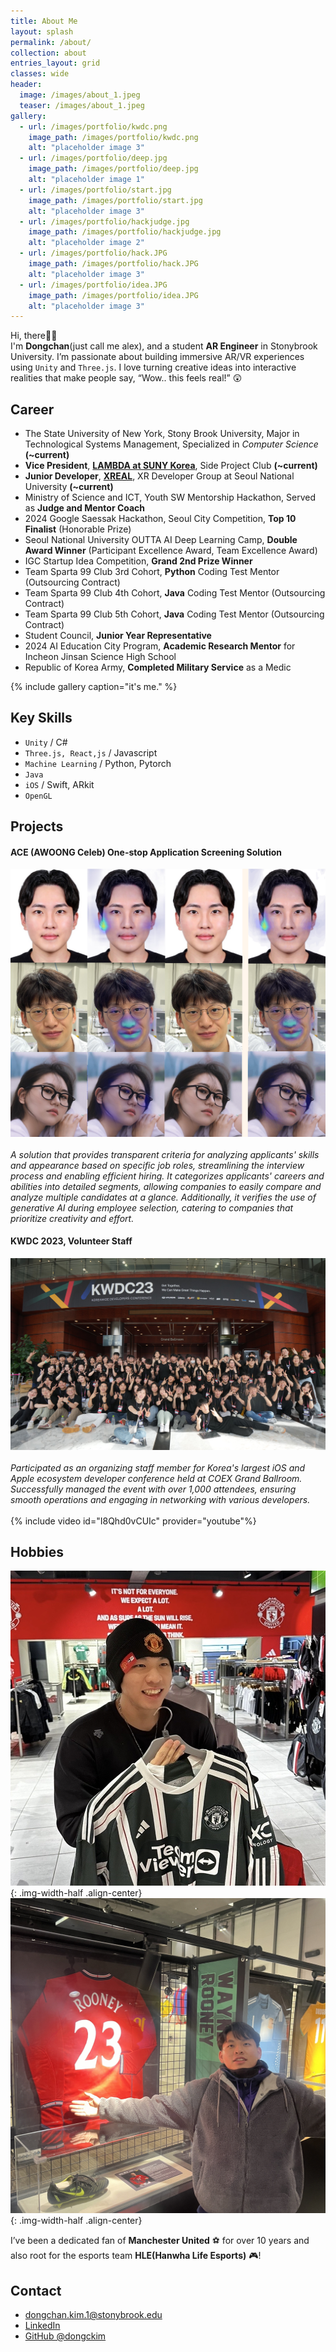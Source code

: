 ```yaml
---
title: About Me
layout: splash
permalink: /about/
collection: about
entries_layout: grid
classes: wide
header:
  image: /images/about_1.jpeg
  teaser: /images/about_1.jpeg
gallery:
  - url: /images/portfolio/kwdc.png
    image_path: /images/portfolio/kwdc.png
    alt: "placeholder image 3"
  - url: /images/portfolio/deep.jpg
    image_path: /images/portfolio/deep.jpg
    alt: "placeholder image 1"
  - url: /images/portfolio/start.jpg
    image_path: /images/portfolio/start.jpg
    alt: "placeholder image 3"
  - url: /images/portfolio/hackjudge.jpg
    image_path: /images/portfolio/hackjudge.jpg
    alt: "placeholder image 2"
  - url: /images/portfolio/hack.JPG
    image_path: /images/portfolio/hack.JPG
    alt: "placeholder image 3"
  - url: /images/portfolio/idea.JPG
    image_path: /images/portfolio/idea.JPG
    alt: "placeholder image 3"
---
```


Hi, there👋👋 <br>
I'm **Dongchan**(just call me alex), and a student **AR Engineer** in Stonybrook University. I’m passionate about building immersive AR/VR experiences using `Unity` and `Three.js`. I love turning creative ideas into interactive realities that make people say, “Wow.. this feels real!” 😲 <br>

## Career
+ The State University of New York, Stony Brook University, Major in Technological Systems Management, Specialized in *Computer Science* **(~current)**
+ **Vice President**, [**LAMBDA at SUNY Korea**](http://lambda-idea.com/about), Side Project Club **(~current)**
+ **Junior Developer**, [**XREAL**](https://www.xreal.info/), XR Developer Group at Seoul National University **(~current)**
+ Ministry of Science and ICT, Youth SW Mentorship Hackathon, Served as **Judge and Mentor Coach**
+ 2024 Google Saessak Hackathon, Seoul City Competition, **Top 10 Finalist** (Honorable Prize)
+ Seoul National University OUTTA AI Deep Learning Camp, **Double Award Winner** (Participant Excellence Award, Team Excellence Award)
+ IGC Startup Idea Competition, **Grand 2nd Prize Winner**
+ Team Sparta 99 Club 3rd Cohort, **Python** Coding Test Mentor (Outsourcing Contract)
+ Team Sparta 99 Club 4th Cohort, **Java** Coding Test Mentor (Outsourcing Contract)
+ Team Sparta 99 Club 5th Cohort, **Java** Coding Test Mentor (Outsourcing Contract)
+ Student Council, **Junior Year Representative**
+ 2024 AI Education City Program, **Academic Research Mentor** for Incheon Jinsan Science High School
+ Republic of Korea Army, **Completed Military Service** as a Medic

{% include gallery caption="it's me." %}

## Key Skills
+ `Unity` / C#
+ `Three.js, React,js` / Javascript
+ `Machine Learning` / Python, Pytorch
+ `Java`
+ `iOS` / Swift, ARkit
+ `OpenGL`

## Projects
<div class = "notice--warning">
    <h4> ACE (AWOONG Celeb) One-stop Application Screening Solution </h4>
    <div class = "img-width-seventy align-center">
        <img src = "/images/ACE-document.png">
    </div>
    <br>
<i> A solution that provides transparent criteria for analyzing applicants' skills and appearance based on specific job roles, streamlining the interview process and enabling efficient hiring. It categorizes applicants' careers and abilities into detailed segments, allowing companies to easily compare and analyze multiple candidates at a glance. Additionally, it verifies the use of generative AI during employee selection, catering to companies that prioritize creativity and effort. </i>
</div>

<div class = "notice--warning">
    <h4> KWDC 2023, Volunteer Staff </h4>
    <img src = "/images/portfolio/kwdc.png"> 
    <div>
        <br>
        <i>Participated as an organizing staff member for Korea's largest iOS and Apple ecosystem developer conference held at COEX Grand Ballroom. Successfully managed the event with over 1,000 attendees, ensuring smooth operations and engaging in networking with various developers.</i> 
        <br>
    </div>
    <br>
    <div class = "img-width-seventy align-center">
        {% include video id="I8Qhd0vCUIc" provider="youtube"%}
    </div>   
</div>



## Hobbies

![](/images/about2.jpg){: .img-width-half .align-center}
<br>
![](/images/rooney.JPG){: .img-width-half .align-center}

I’ve been a dedicated fan of **Manchester United** ⚽️ for over 10 years and also root for the esports team **HLE(Hanwha Life Esports)** 🎮!



## Contact
+ <dongchan.kim.1@stonybrook.edu>
+ [LinkedIn](https://www.linkedin.com/in/teddy-lee/)
+ [GitHub @dongckim](https://github.com/dongckim)